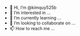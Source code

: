 - 👋 Hi, I’m @kimquy525b
- 👀 I’m interested in ...
- 🌱 I’m currently learning ...
- 💞️ I’m looking to collaborate on ...
- 📫 How to reach me ...

<!---
kimquy525b/kimquy525b is a ✨ special ✨ repository because its `README.md` (this file) appears on your GitHub profile.
You can click the Preview link to take a look at your changes.
--->
